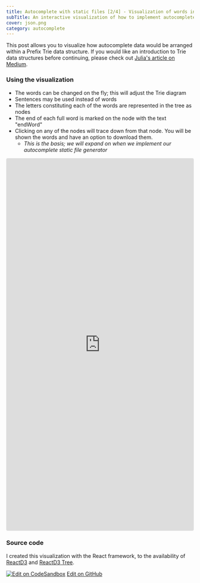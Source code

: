 ```yaml
---
title: Autocomplete with static files [2/4] - Visualization of words in a Trie
subTitle: An interactive visualization of how to implement autocomplete without a backend server, using only static files. This post will help with understanding the underpinnings of autocomplete using a Trie data structure.
cover: json.png
category: autocomplete
---
```


This post allows you to visualize how autocomplete data would be arranged within a Prefix Trie data structure. If you would like an introduction to Trie data structures before continuing, please check out [Julia's article on Medium](https://medium.freecodecamp.org/trie-prefix-tree-algorithm-ee7ab3fe3413).

### Using the visualization

- The words can be changed on the fly; this will adjust the Trie diagram
- Sentences may be used instead of words
- The letters constituting each of the words are represented in the tree as nodes
- The end of each full word is marked on the node with the text "endWord"
- Clicking on any of the nodes will trace down from that node. You will be shown the words and have an option to download them.
  - _This is the basis; we will expand on when we implement our autocomplete static file generator_

<iframe src="https://rawgit.com/paulness/AutocompletePrefixTrieReact/master/build/index.html" style="width:100%; height:1000px; border:0; border-radius: 4px; overflow:hidden;"></iframe>

### Source code

I created this visualization with the React framework, to the availability of [ReactD3](http://www.reactd3.org) and [ReactD3 Tree](https://www.npmjs.com/package/react-d3-tree).

[![Edit on CodeSandbox](https://codesandbox.io/static/img/play-codesandbox.svg)](https://codesandbox.io/s/vqj8v17875)
[Edit on GitHub](https://github.com/paulness/AutocompletePrefixTrieReact)
